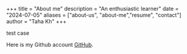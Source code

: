 +++
title = "About me"
description = "An enthusiastic learner"
date = "2024-07-05"
aliases = ["about-us", "about-me","resume", "contact"]
author = "Taha Kh"
+++

test case 

Here is my Github account [GitHub](https://github.com/taha2053).
